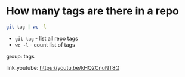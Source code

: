 # How many tags are there in a repo

```bash
git tag | wc -l
```

- `git tag` - list all repo tags
- `wc -l` - count list of tags

group: tags


link_youtube: https://youtu.be/kHQ2CnuNT8Q
